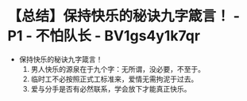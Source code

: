 # 【总结】保持快乐的秘诀九字箴言！ - P1 - 不怕队长 - BV1gs4y1k7qr

-   保持快乐的秘诀九字箴言！
    1.  男人快乐的源泉在于九个字：无所谓，没必要，不至于。
    2.  临时工不必按照正式工标准来，爱情无需拘泥于过去。
    3.  爱与分手是否有必然联系，学会放下才能真正快乐。